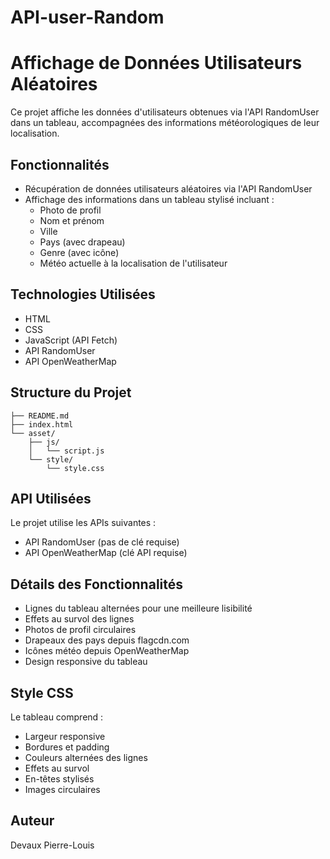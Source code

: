 # API-user-Random

# Affichage de Données Utilisateurs Aléatoires

Ce projet affiche les données d'utilisateurs obtenues via l'API RandomUser dans un tableau, accompagnées des informations météorologiques de leur localisation.

## Fonctionnalités

- Récupération de données utilisateurs aléatoires via l'API RandomUser
- Affichage des informations dans un tableau stylisé incluant :
  - Photo de profil
  - Nom et prénom
  - Ville
  - Pays (avec drapeau)
  - Genre (avec icône)
  - Météo actuelle à la localisation de l'utilisateur

## Technologies Utilisées

- HTML
- CSS
- JavaScript (API Fetch)
- API RandomUser
- API OpenWeatherMap

## Structure du Projet

```
├── README.md
├── index.html
└── asset/
    ├── js/
    │   └── script.js
    └── style/
        └── style.css
```

## API Utilisées

Le projet utilise les APIs suivantes :
- API RandomUser (pas de clé requise)
- API OpenWeatherMap (clé API requise)

## Détails des Fonctionnalités

- Lignes du tableau alternées pour une meilleure lisibilité
- Effets au survol des lignes
- Photos de profil circulaires
- Drapeaux des pays depuis flagcdn.com
- Icônes météo depuis OpenWeatherMap
- Design responsive du tableau

## Style CSS

Le tableau comprend :
- Largeur responsive
- Bordures et padding
- Couleurs alternées des lignes
- Effets au survol
- En-têtes stylisés
- Images circulaires

## Auteur

Devaux Pierre-Louis
